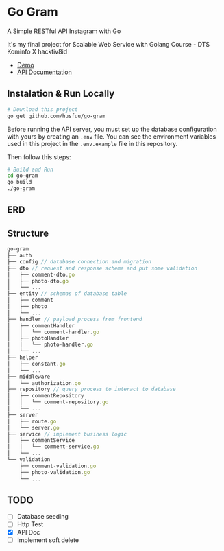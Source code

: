 # Go Gram

A Simple RESTful API Instagram with Go

It's my final project for Scalable Web Service with Golang Course - DTS Kominfo X hacktiv8id

- [Demo](https://go-gram-production.up.railway.app)
- [API Documentation](https://go-gram-production.up.railway.app/swagger/index.html)

## Instalation & Run Locally

```bash
# Download this project
go get github.com/husfuu/go-gram
```

Before running the API server, you must set up the database configuration with yours by creating an `.env` file. You can see the environment variables used in this project in the `.env.example` file in this repository.

Then follow this steps:

```bash
# Build and Run
cd go-gram
go build
./go-gram
```

## ERD

## Structure

```js
go-gram
├── auth
├── config // database connection and migration
├── dto // request and response schema and put some validation
│   ├── comment-dto.go
│   ├── photo-dto.go
│   └── ...
├── entity // schemas of database table
│   ├── comment
│   ├── photo
│   └── ...
├── handler // payload process from frontend
│   ├── commentHandler
│   │   └── comment-handler.go
│   ├── photoHandler
│   │   └── photo-handler.go
│   └── ...
├── helper
│   ├── constant.go
│   └── ...
├── middleware
│   └── authorization.go
├── repository // query process to interact to database
│   ├── commentRepository
│   │   └── comment-repository.go
│   └── ...
├── server
│   ├── route.go
│   └── server.go
├── service // implement business logic
│   ├── commentService
│   │   └── comment-service.go
│   └── ...
└── validation
    ├── comment-validation.go
    ├── photo-validation.go
    └── ...
```

## TODO

- [ ] Database seeding
- [ ] Http Test
- [x] API Doc
- [ ] Implement soft delete
